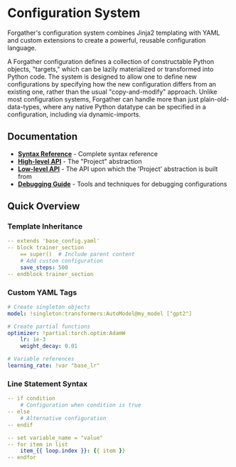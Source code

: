 # Configuration System

Forgather's configuration system combines Jinja2 templating with YAML and custom extensions to create a powerful, reusable configuration language.

A Forgather configuration defines a collection of constructable Python objects, "targets," which can be lazily materialized or transformed into Python code. The system is designed to allow one to define new configurations by specifying how the new configuration differs from an existing one, rather than the usual "copy-and-modify" approach. Unlike most configuration systems, Forgather can handle more than just plain-old-data-types, where any native Python datatype can be specified in a configuration, including via dynamic-imports.

## Documentation

- **[Syntax Reference](syntax-reference.md)** - Complete syntax reference
- **[High-level API](project.ipynb)** - The "Project" abstraction
- **[Low-level API](low-level-api.md)** - The API upon which the 'Project' abstraction is built from
- **[Debugging Guide](debugging.md)** - Tools and techniques for debugging configurations

## Quick Overview

### Template Inheritance
```yaml
-- extends 'base_config.yaml'
-- block trainer_section
    == super()  # Include parent content
    # Add custom configuration
    save_steps: 500
-- endblock trainer_section
```

### Custom YAML Tags
```yaml
# Create singleton objects
model: !singleton:transformers:AutoModel@my_model ["gpt2"]

# Create partial functions
optimizer: !partial:torch.optim:AdamW
    lr: 1e-3
    weight_decay: 0.01

# Variable references
learning_rate: !var "base_lr"
```

### Line Statement Syntax
```yaml
-- if condition
    # Configuration when condition is true
-- else
    # Alternative configuration
-- endif

-- set variable_name = "value"
-- for item in list
    item_{{ loop.index }}: {{ item }}
-- endfor
```
